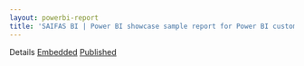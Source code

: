 ```yaml
---
layout: powerbi-report
title: 'SAIFAS BI | Power BI showcase sample report for Power BI custom visual - SAIFAS Map'
---
```

Details
<a class='btn' href='./embedded'>Embedded</a>
<a class='btn' href='./published'>Published</a>
